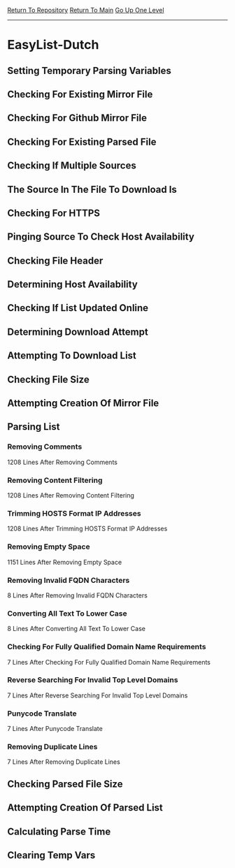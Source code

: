 [Return To Repository](https://github.com/bast69/piholeparser/)
[Return To Main](https://github.com/bast69/piholeparser/blob/master/RecentRunLogs/Mainlog.md)
[Go Up One Level](https://github.com/bast69/piholeparser/blob/master/RecentRunLogs/TopLevelScripts/30-Processing-External-Blacklists.md)
____________________________________
# EasyList-Dutch
## Setting Temporary Parsing Variables
## Checking For Existing Mirror File
## Checking For Github Mirror File
## Checking For Existing Parsed File
## Checking If Multiple Sources
## The Source In The File To Download Is
## Checking For HTTPS
## Pinging Source To Check Host Availability
## Checking File Header
## Determining Host Availability
## Checking If List Updated Online
## Determining Download Attempt
## Attempting To Download List
## Checking File Size
## Attempting Creation Of Mirror File
## Parsing List
### Removing Comments
1208 Lines After Removing Comments
### Removing Content Filtering
1208 Lines After Removing Content Filtering
### Trimming HOSTS Format IP Addresses
1208 Lines After Trimming HOSTS Format IP Addresses
### Removing Empty Space
1151 Lines After Removing Empty Space
### Removing Invalid FQDN Characters
8 Lines After Removing Invalid FQDN Characters
### Converting All Text To Lower Case
8 Lines After Converting All Text To Lower Case
### Checking For Fully Qualified Domain Name Requirements
7 Lines After Checking For Fully Qualified Domain Name Requirements
### Reverse Searching For Invalid Top Level Domains
7 Lines After Reverse Searching For Invalid Top Level Domains
### Punycode Translate
7 Lines After Punycode Translate
### Removing Duplicate Lines
7 Lines After Removing Duplicate Lines
## Checking Parsed File Size
## Attempting Creation Of Parsed List
## Calculating Parse Time
## Clearing Temp Vars
